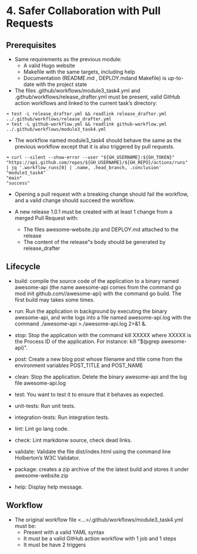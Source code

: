 
# 4. Safer Collaboration with Pull Requests

## Prerequisites

- Same requirements as the previous module:
    - A valid Hugo website
    - Makefile with the same targets, including help
    - Documentation (README.md , DEPLOY.mdand Makefile) is up-to-date with the project state
- The files .github/workflows/module3_task4.yml and .github/workflows/release_drafter.yml must be present, valid GitHub action workflows and linked to the current task’s directory:
```
➜ test -L release_drafter.yml && readlink release_drafter.yml
../.github/workflows/release_drafter.yml
➜ test -L github-workflow.yml && readlink github-workflow.yml
../.github/workflows/module3_task4.yml
```
- The workflow named module3_task4 should behave the same as the previous workflow except that it is also triggered by pull requests.
```
➜ curl --silent --show-error --user "${GH_USERNAME}:${GH_TOKEN}" "https://api.github.com/repos/${GH_USERNAME}/${GH_REPO}/actions/runs" | jq '.workflow_runs[0] | .name, .head_branch, .conclusion'
"module3_task4"
"main"
"success"
```
- Opening a pull request with a breaking change should fail the workflow, and a valid change should succeed the workflow.

- A new release 1.0.1 must be created with at least 1 change from a merged Pull Request with:
    - The files awesome-website.zip and DEPLOY.md attached to the release
    - The content of the release"s body should be generated by release_drafter

## Lifecycle

- build: compile the source code of the application to a binary named awesome-api (the name awesome-api comes from the command go mod init github.com/<your github handle>/awesome-api) with the command go build. The first build may takes some times.

- run: Run the application in background by executing the binary awesome-api, and write logs into a file named awesome-api.log with the command ./awesome-api >./awesome-api.log 2>&1 &.

- stop: Stop the application with the command kill XXXXX where XXXXX is the Process ID of the application. For instance: kill "$(pgrep awesome-api)".

- post: Create a new blog post whose filename and title come from the environment variables POST_TITLE and POST_NAME

- clean: Stop the application. Delete the binary awesome-api and the log file awesome-api.log

- test: You want to test it to ensure that it behaves as expected.

- unit-tests: Run unit tests.

- integration-tests: Run integration tests.

- lint: Lint go lang code.

- check: Lint markdonw source, check dead links.

- validate: Validate the file dist/index.html using the command line Holberton’s W3C Validator.

- package: creates a zip archive of the the latest build and stores it under awesome-website.zip

- help: Display help message.

## Workflow
-  The original workflow file <...>/.github/workflows/module3_task4.yml must be:
   -  Present with a valid YAML syntax
   -  It must be a valid GitHub action workflow with 1 job and 1 steps
   -  It must be have 2 triggers